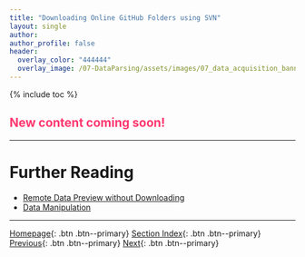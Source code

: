 ```yaml
---
title: "Downloading Online GitHub Folders using SVN"
layout: single
author:
author_profile: false
header:
  overlay_color: "444444"
  overlay_image: /07-DataParsing/assets/images/07_data_acquisition_banner.png
---
```


{% include toc %}

## <span style="color: #ff3870;">New content coming soon!</span>







___
# Further Reading
* [Remote Data Preview without Downloading](03-0-remote-data-preview)
* [Data Manipulation](../02-DATA-MANIPULATION/01-data-manipulation)


___

[Homepage](../../index.md){: .btn  .btn--primary}
[Section Index](../00-DataParsing-LandingPage){: .btn  .btn--primary}
[Previous](02-7-tutorial-download-github-repos-git){: .btn  .btn--primary}
[Next](03-0-remote-data-preview){: .btn  .btn--primary}

